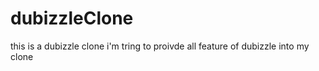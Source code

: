 # dubizzleClone
this is a dubizzle clone i'm tring to proivde all feature of dubizzle into my clone
